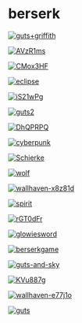 # berserk

<a href="guts+griffith.jpg"><img alt="guts+griffith" src="guts+griffith.jpg"></a>

<a href="AVzR1ms.jpeg"><img alt="AVzR1ms" src="AVzR1ms.jpeg"></a>

<a href="CMox3HF.jpeg"><img alt="CMox3HF" src="CMox3HF.jpeg"></a>

<a href="eclipse.jpg"><img alt="eclipse" src="eclipse.jpg"></a>

<a href="iS21wPg.jpeg"><img alt="iS21wPg" src="iS21wPg.jpeg"></a>

<a href="guts2.png"><img alt="guts2" src="guts2.png"></a>

<a href="DhQPRPQ.jpeg"><img alt="DhQPRPQ" src="DhQPRPQ.jpeg"></a>

<a href="cyberpunk.jpg"><img alt="cyberpunk" src="cyberpunk.jpg"></a>

<a href="Schierke.jpg"><img alt="Schierke" src="Schierke.jpg"></a>

<a href="wolf.jpg"><img alt="wolf" src="wolf.jpg"></a>

<a href="wallhaven-x8z81d.png"><img alt="wallhaven-x8z81d" src="wallhaven-x8z81d.png"></a>

<a href="spirit.jpg"><img alt="spirit" src="spirit.jpg"></a>

<a href="rGT0dFr.jpeg"><img alt="rGT0dFr" src="rGT0dFr.jpeg"></a>

<a href="glowiesword.jpg"><img alt="glowiesword" src="glowiesword.jpg"></a>

<a href="berserkgame.jpg"><img alt="berserkgame" src="berserkgame.jpg"></a>

<a href="guts-and-sky.jpg"><img alt="guts-and-sky" src="guts-and-sky.jpg"></a>

<a href="KVu887g.jpeg"><img alt="KVu887g" src="KVu887g.jpeg"></a>

<a href="wallhaven-e77j1o.jpg"><img alt="wallhaven-e77j1o" src="wallhaven-e77j1o.jpg"></a>

<a href="guts.png"><img alt="guts" src="guts.png"></a>

